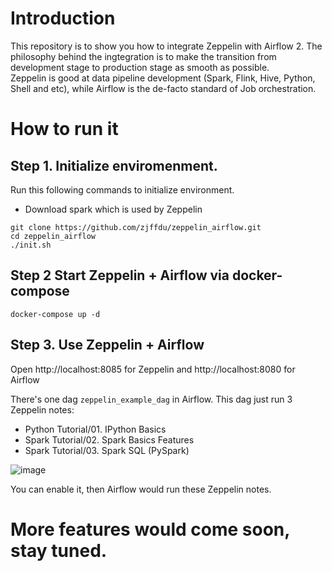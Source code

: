 

# Introduction

This repository is to show you how to integrate Zeppelin with Airflow 2. 
The philosophy behind the ingtegration is to make the transition from development stage to production stage as smooth as possible.  
Zeppelin is good at data pipeline development (Spark, Flink, Hive, Python, Shell and etc), while Airflow is the de-facto standard of Job orchestration.

# How to run it

## Step 1. Initialize enviromenment. 

Run this following commands to initialize environment.

* Download spark which is used by Zeppelin 

```
git clone https://github.com/zjffdu/zeppelin_airflow.git
cd zeppelin_airflow
./init.sh
```

## Step 2  Start Zeppelin + Airflow via docker-compose

```
docker-compose up -d
```


## Step 3. Use Zeppelin + Airflow

Open http://localhost:8085 for Zeppelin and http://localhost:8080 for Airflow

There's one dag `zeppelin_example_dag` in Airflow. This dag just run 3 Zeppelin notes:
* Python Tutorial/01. IPython Basics
* Spark Tutorial/02. Spark Basics Features
* Spark Tutorial/03. Spark SQL (PySpark)

![image](https://user-images.githubusercontent.com/164491/137468051-56b3f50c-f04d-463b-9768-9cc88f7fe4b2.png)

You can enable it, then Airflow would run these Zeppelin notes.



# More features would come soon, stay tuned.

